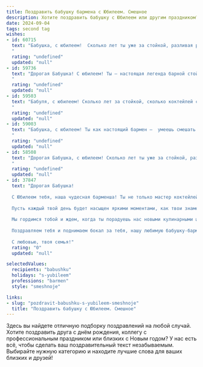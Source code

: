 ```yaml
---
title: Поздравить бабушку бармена с Юбилеем. Смешное
description: Хотите поздравить бабушку с Юбилеем или другим праздником? Наш ИИ создаст незабываемое поздравление, а вы обязательно выделитесь среди других.  
date: 2024-09-04
tags: second tag
wishes:
- id: 60715
  text: "Бабушка, с юбилеем!  Сколько лет ты уже за стойкой, разливая радость и улыбки,  мастерски смешивая коктейли и истории,  и каждый раз, как по мановению волшебной палочки, превращаешь обычный вечер в незабываемый праздник!  Желаем тебе  неиссякаемого запаса бодрости,  пусть  твои \"миксы\"  всегда будут  яркими и  вкусными, а  гостей  -  весёлыми и  жаждущими  еще!
  "
  rating: "undefined"
  updated: "null"
- id: 59736
  text: "Дорогая Бабушка! С юбилеем! Ты – настоящая легенда барной стойки, мастерски смешивающая коктейли и улыбки! Желаем тебе крепкого здоровья, бодрящих напитков и чтобы все твои клиенты были только довольными! 🍸🎉🥂
  "
  rating: "undefined"
  updated: "null"
- id: 59503
  text: "Бабуля, с юбилеем! Сколько лет за стойкой, сколько коктейлей смешано, сколько историй выслушано! Ты - настоящий бармен-легенда, мастер своего дела и хранительница всех секретов! Желаем тебе крепкого здоровья, море улыбок и чтобы в твоём стакане всегда была только самая вкусная \"жизненная\" настойка!
  "
  rating: "undefined"
  updated: "null"
- id: 59003
  text: "Бабушка, с юбилеем! Ты как настоящий бармен –  умеешь смешать такой коктейль из жизни, что каждый день – праздник! Желаем тебе еще долгих лет, чтобы  и дальше радовать нас своим неповторимым рецептом счастья! 🎉🥂
  "
  rating: "undefined"
  updated: "null"
- id: 58508
  text: "Дорогая Бабушка, с юбилеем! Сколько лет ты уже за стойкой, разливая радость и улыбки, как настоящий бармен-волшебник! Поздравляем с круглой датой, желаем неиссякаемого запаса шуток, крепких спиртных напитков и… нет, подожди,  это уже твой внук задумался о будущем! 😉  В общем, крепкого здоровья, бабушка, чтобы еще много лет радовать всех нас своим фирменным коктейлем - \"Бабушкиным счастьем\"! 😄🥂
  "
  rating: "undefined"
  updated: "null"
- id: 37847
  text: "Дорогая Бабушка!
  
  С Юбилеем тебя, наша чудесная барменша! Ты не только мастер коктейлей, но и настоящий волшебник в нашей жизни. Желаем, чтобы каждый день был, как твой лучший шейк — взбивая радость с улыбками и добавляя щепотку веселья!
  
  Пусть каждый твой день будет насыщен яркими моментами, как твои знаменитые напитки — сладкие, кислые и немного с перчинкой! Оставайся такой же энергичной и оптимистичной, как вечером за стойкой, когда ты создаешь волшебство для всех нас.
  
  Мы гордимся тобой и ждем, когда ты порадуешь нас новыми кулинарными шедеврами! Пусть твоя жизнь будет полна незабываемых «коктейльных» мгновений, а печали - как те невыпитые рюмки — просто останутся на заднем плане!
  
  Поздравляем тебя и поднимаем бокал за тебя, нашу любимую бабушку-барменшу! Счастья, здоровья и много поводов для праздника! 🍹🎉
  
  С любовью, твоя семья!"
  rating: "0"
  updated: "null"

selectedValues:
  recipients: "babushku"
  holidays: "s-yubileem"
  professions: "barmen"
  style: "smeshnoje"

links:
- slug: "pozdravit-babushku-s-yubileem-smeshnoje"
  title: "Поздравить бабушку с Юбилеем. Смешное"
---
```


Здесь вы найдете отличную подборку поздравлений на любой случай. 
Хотите поздравить друга с днём рождения, коллегу с профессиональным праздником или близких с Новым годом? У нас есть всё, чтобы сделать ваш поздравительный текст незабываемым. Выбирайте нужную категорию и находите лучшие слова для ваших близких и друзей!

